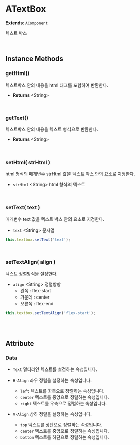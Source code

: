 # ATextBox
**Extends**: `AComponent`

텍스트 박스

<br/>

## Instance Methods

### getHtml()

텍스트박스 안의 내용을 html 태그를 포함하여 반환한다.

* **Returns** \<String>

<br/>

### getText()

텍스트박스 안의 내용을 텍스트 형식으로 반환한다.

* **Returns** \<String>

<br/>

### setHtml( strHtml )

html 형식의 매개변수 strHtml 값을 텍스트 박스 안의 요소로 지정한다.

* `strHtml` \<String> html 형식의 텍스트

<br/>

### setText( text )

매개변수 text 값을 텍스트 박스 안의 요소로 지정한다.

* `text` \<String> 문자열

```js
this.textbox.setText('text');
```

<br/>

### setTextAlign( align )

텍스트 정렬방식을 설정한다.

- `align` \<String> 정렬방향
	* 왼쪽 : flex-start
	* 가운데 : center
	* 오른쪽 : flex-end

```js
this.textbox.setTextAlign('flex-start');
```

<br/>
<br/>

## Attribute

### Data

* `Text` 멀티라인 텍스트를 설정하는 속성입니다.
* `H-Align` 좌우 정렬을 설정하는 속성입니다. 
    * `left` 텍스트를 좌측으로 정렬하는 속성입니다. 
    * `center` 텍스트를 중앙으로 정렬하는 속성입니다.  
    * `right` 텍스트를 우측으로 정렬하는 속성입니다. 

* `V-Align` 상하 정렬을 설정하는 속성입니다.
    * `top` 텍스트를 상단으로 정렬하는 속성입니다.
    * `center` 텍스트를 중앙으로 정렬하는 속성입니다.
    * `bottom` 텍스트를 하단으로 정렬하는 속성입니다.

